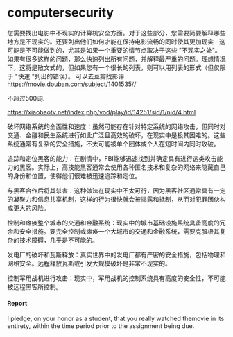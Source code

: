 # computersecurity

您需要找出电影中不现实的计算机安全方面。对于这些部分，您需要简要解释哪些地方是不现实的。还要列出他们如何才能在保持电影流畅的同时使其更加现实--这可能是不可能做到的，尤其是如果一个重要的情节点取决于这些 "不现实之处"。如果有很多这样的问题，那么快速列出所有问题，并解释最严重的问题。理想情况下，这将是散文式的，但如果您有一个很长的列表，则可以用列表的形式（但仅限于 "快速 "列出的错误）。 可以去豆瓣找影评 https://movie.douban.com/subject/1401535//

不超过500词.

https://xiaobaotv.net/index.php/vod/play/id/14251/sid/1/nid/4.html

破坏网络系统的全面性和速度：虽然可能存在针对特定系统的网络攻击，但同时对交通、金融和民生系统进行如此广泛且高效的破坏，在现实中是极其困难的。这些系统通常有复杂的安全措施，不太可能被单个团体或个人在短时间内同时攻破。

追踪和定位黑客的能力：在剧情中，FBI能够迅速找到并确定具有进行这类攻击能力的黑客。实际上，高技能黑客通常会使用各种匿名技术和复杂的网络来隐藏自己的身份和位置，使得他们很难被迅速追踪和定位。

与黑客合作后将其杀害：这种做法在现实中不太可行，因为黑客社区通常具有一定的凝聚力和信息共享机制，这样的行为很快就会被揭露和抵制，从而对犯罪团伙构成更大的风险。

控制和瘫痪整个城市的交通和金融系统：现实中的城市基础设施系统具备高度的冗余和安全措施。要完全控制或瘫痪一个大城市的交通和金融系统，需要克服极其复杂的技术障碍，几乎是不可能的。

发电厂的破坏和瓦斯释放：真实世界中的发电厂都有严密的安全措施，包括物理和网络安全。远程释放瓦斯或引发大规模破坏是非常不现实的。

控制军用战机进行攻击：现实中，军用战机的控制系统具有高度的安全性，不可能被远程黑客所控制。

#### Report

I pledge, on your honor as a student, that you really watched themovie in its entirety, within the time period prior to the assignment being due.





